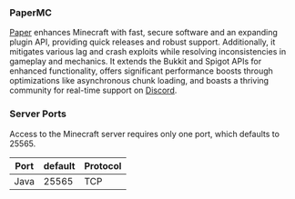 ### PaperMC
[Paper](https://papermc.io/software/paper) enhances Minecraft with fast, secure software and an expanding plugin API, providing quick releases and robust support. Additionally, it mitigates various lag and crash exploits while resolving inconsistencies in gameplay and mechanics. It extends the Bukkit and Spigot APIs for enhanced functionality, offers significant performance boosts through optimizations like asynchronous chunk loading, and boasts a thriving community for real-time support on [Discord](https://discord.com/invite/papermc).

### Server Ports

Access to the Minecraft server requires only one port, which defaults to 25565.

| Port     | default | Protocol |
|----------|---------|----------|
| Java     | 25565   |  TCP     |
